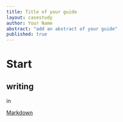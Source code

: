 ```yaml
---
title: Title of your guide
layout: casestudy
author: Your Name
abstract: "add an abstract of your guide"
published: true
---
```


# Start
## writing 

in 

[Markdown](http://en.wikipedia.org/wiki/Markdown)
